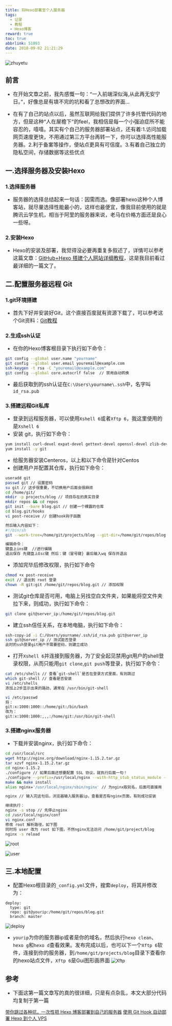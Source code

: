 ```yaml
---
title: 将Hexo部署至个人服务器
tags:
  - 记录
  - 教程
  - Hexo博客
reward: true
toc: true
abbrlink: 51893
date: 2018-09-02 21:21:29
---
```

![zhuyetu](https://wx4.sinaimg.cn/mw690/0068Se8Tgy1furl0jdw8hj31hc0u0tcy.jpg)
## 前言
* <font size=3>在开始文章之前，我先感慨一句：“一入前端深似海,从此再无安宁日。”，好像总是有填不完的坑和看了总想改的界面...</font>

<!-- more --> 
* <font size=3>在有了自己的站点以后，虽然互联网给我们提供了许多托管代码的地方，但是这种“人在屋檐下”的feel，我相信是每一个小强迫症所不能容忍的，嘻嘻。其实有个自己的服务器部署站点，还有着:1.访问加载网页速度更快，不用通过第三方平台再转一下，你可以选择高性能服务器。2.利于备案等操作，使站点更具有可信度。3.有着自己独立的隐私空间，存储数据等这些优点</font>

## 一.选择服务器及安装Hexo

### 1.选择服务器
* <font size=3>服务器的选择总结起来一句话：因需而选。像部署hexo这种个人博客站，就尽量选择性能最小的，这样也最便宜，像我目前使用的就是腾讯云学生机，相当于阿里的服务器来说，老马在价格方面还是良心一些呀。</font>

### 2.安装Hexo
* <font size=3>Hexo的安装及部署，我觉得没必要再重复多叙述了，详情可以参考这篇文章：[GitHub+Hexo 搭建个人网站详细教程](https://zhuanlan.zhihu.com/p/26625249)，这是我目前看过最详细的一篇文了。</font>

## 二.配置服务器远程 Git

### 1.git环境搭建
* <font size=3>首先下好并安装好Git，这个直接百度就有资源下载了，可以参考这个Git资料：[Git教程](https://www.liaoxuefeng.com/wiki/0013739516305929606dd18361248578c67b8067c8c017b000)</font>

### 2.生成ssh认证
* <font size=3>在你的Hexo博客根目录下执行如下命令：</font>
``` Bash
git config --global user.name "yourname"
git config --global user.email youremail@example.com
ssh-keygen -t rsa -C "youremail@example.com"
git config --global core.autocrlf false  // 禁用自动转换
```
* <font size=3>最后获取到的ssh认证在`C:\Users\yourname\.ssh`中，名字叫`id_rsa.pub`</font>

### 3.搭建远程Git私库
* <font size=3>登录到远程服务器，可以使用`Xshell 6`或者`Xftp 6`，我这里使用的是`Xshell 6`</font>
* <font size=3>安装 git，执行如下命令：</font>
``` Bash
yum install curl-devel expat-devel gettext-devel openssl-devel zlib-devel perl-devel
yum install -y git
```
* <font size=3>给服务器安装Centeros，以上和以下命令是针对Centos</font>
* <font size=3>创建用户并配置其仓库，执行如下命令：</font>
``` Bash
useradd git
passwd git // 设置密码
su git // 这步很重要，不切换用户后面会很麻烦
cd /home/git/
mkdir -p projects/blog // 项目存在的真实目录
mkdir repos && cd repos
git init --bare blog.git // 创建一个裸露的仓库
cd blog.git/hooks
vi post-receive // 创建hook钩子函数

然后输入内容如下：
#!/bin/sh
git --work-tree=/home/git/projects/blog --git-dir=/home/git/repos/blog.git checkout -f

编辑命令：
键盘上ins键  //进行编辑
退出保存 先键盘上Esc键 然后：键（冒号键} 最后输入wq 保存并退出
```
* <font size=3>添加完毕后修改权限，执行如下命令</font>
``` Bash
chmod +x post-receive
exit // 退出到 root 登录
chown -R git:git /home/git/repos/blog.git // 添加权限
```
* <font size=3>测试git仓库是否可用，电脑上另找空白文件夹，如果能将空文件夹拉下来，则成功，执行如下命令：</font>
``` Bash
git clone git@server_ip:/home/git/repos/blog.git
```
* <font size=3>建立ssh信任关系，在本地电脑，执行如下命令：</font>
``` Bash
ssh-copy-id -i C:/Users/yourname/.ssh/id_rsa.pub git@server_ip
ssh git@server_ip // 测试能否登录
此时的ssh登录git用户不需要密码，则建立成功
```
* <font size=3>打开`Xshell 6`并连接到服务器，为了安全起见禁用git用户的shell登录权限，从而只能用`git clone`,`git push`等登录，执行如下命令：</font>
``` Bash
cat /etc/shells // 查看`git-shell`是否在登录方式里面，有则跳过
which git-shell // 查看是否安装
vi /etc/shells
添加上2步显示出来的路劲，通常在 /usr/bin/git-shell

vi /etc/passwd
将：
git:x:1000:1000::/home/git:/bin/bash
改为：
git:x:1000:1000:,,,:/home/git:/usr/bin/git-shell
```

### 3.搭建nginx服务器
* <font size=3>下载并安装nginx，执行如下命令：</font>
``` Bash
cd /usr/local/src
wget http://nginx.org/download/nginx-1.15.2.tar.gz
tar xzvf nginx-1.15.2.tar.gz
cd nginx-1.15.2
./configure // 如果后面还想要配置 SSL 协议，就执行后面一句！
./configure --prefix=/usr/local/nginx --with-http_stub_status_module --with-http_ssl_module --with-file-aio --with-http_realip_module
make && make install
alias nginx='/usr/local/nginx/sbin/nginx' // 为nginx取别名，后面可直接用

nginx // 输入完这句后，浏览器输入服务器ip，查看是否有nginx页面，有则成功安装

继续执行：
nginx -s stop // 先停止nginx
cd /usr/local/nginx/conf
vi nginx.conf
修改 root 解析路径，如下图
同时将 user 改为 root 如下图，不然nginx无法访问 /home/git/project/blog
nginx -s reload
```
![root](https://wx3.sinaimg.cn/mw690/0068Se8Tgy1fuvl04kz8oj30l30eq75s.jpg)

![user](https://wx2.sinaimg.cn/mw690/0068Se8Tgy1fuvl00yxuqj30qx0gtac6.jpg)

## 三.本地配置
* <font size=3>配置Hexo根目录的`_config.yml`文件，搜索`deploy`，将其并修改为：</font>
``` code
deploy:
  type: git
  repo: git@yourip:/home/git/repos/blog.git
  branch: master
```
![deploy](https://wx1.sinaimg.cn/mw690/0068Se8Tgy1fuvjzn0cprj30ip04qmxm.jpg)

* <font size=3>`yourip`为你的服务器ip或者是你的域名，然后执行`hexo clean`、`hexo g`和`hexo d`查看效果。发布完成以后，也可以下一个`Xftp 6`软件，连接到你的服务器，到`/home/git/projects/blog`目录下查看你的hexo站点文件，`Xftp 6`是Gui图形画界面</font>
![Xftp](https://wx4.sinaimg.cn/mw690/0068Se8Tgy1fuvjxtm0ldj30id0cl3zh.jpg)

## 参考
* <font size=3>下面这第一篇文章写的真的很详细，只是有点杂乱，本文大部分代码均复制于第一篇</font>

[带你跳过各种坑，一次性把 Hexo 博客部署到自己的服务器](https://blog.csdn.net/qq_35561857/article/details/81590953?tdsourcetag=s_pctim_aiomsg)
[使用 Git Hook 自动部署 Hexo 到个人 VPS](https://www.swiftyper.com/2016/04/17/deploy-hexo-with-git-hook/)